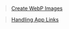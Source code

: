 > [Create WebP Images](https://developer.android.google.cn/studio/write/convert-webp.html)

> [Handling App Links](https://developer.android.google.cn/training/app-links/index.html)
